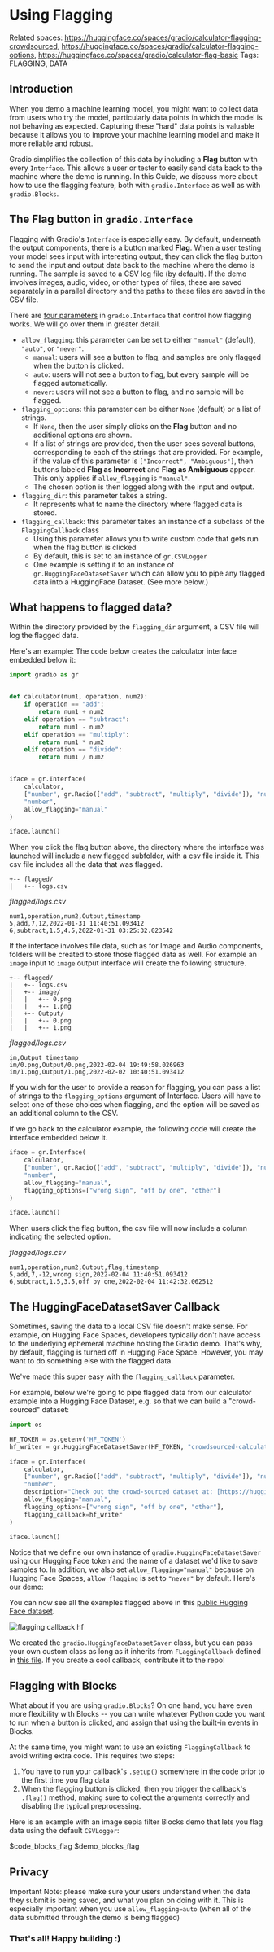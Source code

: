 # Using Flagging

Related spaces: https://huggingface.co/spaces/gradio/calculator-flagging-crowdsourced, https://huggingface.co/spaces/gradio/calculator-flagging-options, https://huggingface.co/spaces/gradio/calculator-flag-basic
Tags: FLAGGING, DATA

## Introduction

When you demo a machine learning model, you might want to collect data from users who try the model, particularly data points in which the model is not behaving as expected. Capturing these "hard" data points is valuable because it allows you to improve your machine learning model and make it more reliable and robust.

Gradio simplifies the collection of this data by including a **Flag** button with every `Interface`. This allows a user or tester to easily send data back to the machine where the demo is running. In this Guide, we discuss more about how to use the flagging feature, both with `gradio.Interface` as well as with `gradio.Blocks`.

## The **Flag** button in `gradio.Interface`

Flagging with Gradio's `Interface` is especially easy. By default, underneath the output components, there is a button marked **Flag**. When a user testing your model sees input with interesting output, they can click the flag button to send the input and output data back to the machine where the demo is running. The sample is saved to a CSV log file (by default). If the demo involves images, audio, video, or other types of files, these are saved separately in a parallel directory and the paths to these files are saved in the CSV file.

There are [four parameters](https://gradio.app/docs/#interface-header) in `gradio.Interface` that control how flagging works. We will go over them in greater detail.

- `allow_flagging`: this parameter can be set to either `"manual"` (default), `"auto"`, or `"never"`.
  - `manual`: users will see a button to flag, and samples are only flagged when the button is clicked.
  - `auto`: users will not see a button to flag, but every sample will be flagged automatically.
  - `never`: users will not see a button to flag, and no sample will be flagged.
- `flagging_options`: this parameter can be either `None` (default) or a list of strings.
  - If `None`, then the user simply clicks on the **Flag** button and no additional options are shown.
  - If a list of strings are provided, then the user sees several buttons, corresponding to each of the strings that are provided. For example, if the value of this parameter is `["Incorrect", "Ambiguous"]`, then buttons labeled **Flag as Incorrect** and **Flag as Ambiguous** appear. This only applies if `allow_flagging` is `"manual"`.
  - The chosen option is then logged along with the input and output.
- `flagging_dir`: this parameter takes a string.
  - It represents what to name the directory where flagged data is stored.
- `flagging_callback`: this parameter takes an instance of a subclass of the `FlaggingCallback` class
  - Using this parameter allows you to write custom code that gets run when the flag button is clicked
  - By default, this is set to an instance of `gr.CSVLogger`
  - One example is setting it to an instance of `gr.HuggingFaceDatasetSaver` which can allow you to pipe any flagged data into a HuggingFace Dataset. (See more below.)

## What happens to flagged data?

Within the directory provided by the `flagging_dir` argument, a CSV file will log the flagged data.

Here's an example: The code below creates the calculator interface embedded below it:

```python
import gradio as gr


def calculator(num1, operation, num2):
    if operation == "add":
        return num1 + num2
    elif operation == "subtract":
        return num1 - num2
    elif operation == "multiply":
        return num1 * num2
    elif operation == "divide":
        return num1 / num2


iface = gr.Interface(
    calculator,
    ["number", gr.Radio(["add", "subtract", "multiply", "divide"]), "number"],
    "number",
    allow_flagging="manual"
)

iface.launch()
```

<gradio-app space="gradio/calculator-flag-basic/"></gradio-app>

When you click the flag button above, the directory where the interface was launched will include a new flagged subfolder, with a csv file inside it. This csv file includes all the data that was flagged.

```directory
+-- flagged/
|   +-- logs.csv
```

_flagged/logs.csv_

```csv
num1,operation,num2,Output,timestamp
5,add,7,12,2022-01-31 11:40:51.093412
6,subtract,1.5,4.5,2022-01-31 03:25:32.023542
```

If the interface involves file data, such as for Image and Audio components, folders will be created to store those flagged data as well. For example an `image` input to `image` output interface will create the following structure.

```directory
+-- flagged/
|   +-- logs.csv
|   +-- image/
|   |   +-- 0.png
|   |   +-- 1.png
|   +-- Output/
|   |   +-- 0.png
|   |   +-- 1.png
```

_flagged/logs.csv_

```csv
im,Output timestamp
im/0.png,Output/0.png,2022-02-04 19:49:58.026963
im/1.png,Output/1.png,2022-02-02 10:40:51.093412
```

If you wish for the user to provide a reason for flagging, you can pass a list of strings to the `flagging_options` argument of Interface. Users will have to select one of these choices when flagging, and the option will be saved as an additional column to the CSV.

If we go back to the calculator example, the following code will create the interface embedded below it.

```python
iface = gr.Interface(
    calculator,
    ["number", gr.Radio(["add", "subtract", "multiply", "divide"]), "number"],
    "number",
    allow_flagging="manual",
    flagging_options=["wrong sign", "off by one", "other"]
)

iface.launch()
```

<gradio-app space="gradio/calculator-flagging-options/"></gradio-app>

When users click the flag button, the csv file will now include a column indicating the selected option.

_flagged/logs.csv_

```csv
num1,operation,num2,Output,flag,timestamp
5,add,7,-12,wrong sign,2022-02-04 11:40:51.093412
6,subtract,1.5,3.5,off by one,2022-02-04 11:42:32.062512
```

## The HuggingFaceDatasetSaver Callback

Sometimes, saving the data to a local CSV file doesn't make sense. For example, on Hugging Face
Spaces, developers typically don't have access to the underlying ephemeral machine hosting the Gradio
demo. That's why, by default, flagging is turned off in Hugging Face Space. However,
you may want to do something else with the flagged data.

We've made this super easy with the `flagging_callback` parameter.

For example, below we're going to pipe flagged data from our calculator example into a Hugging Face Dataset, e.g. so that we can build a "crowd-sourced" dataset:

```python
import os

HF_TOKEN = os.getenv('HF_TOKEN')
hf_writer = gr.HuggingFaceDatasetSaver(HF_TOKEN, "crowdsourced-calculator-demo")

iface = gr.Interface(
    calculator,
    ["number", gr.Radio(["add", "subtract", "multiply", "divide"]), "number"],
    "number",
    description="Check out the crowd-sourced dataset at: [https://huggingface.co/datasets/aliabd/crowdsourced-calculator-demo](https://huggingface.co/datasets/aliabd/crowdsourced-calculator-demo)",
    allow_flagging="manual",
    flagging_options=["wrong sign", "off by one", "other"],
    flagging_callback=hf_writer
)

iface.launch()
```

Notice that we define our own
instance of `gradio.HuggingFaceDatasetSaver` using our Hugging Face token and
the name of a dataset we'd like to save samples to. In addition, we also set `allow_flagging="manual"`
because on Hugging Face Spaces, `allow_flagging` is set to `"never"` by default. Here's our demo:

<gradio-app space="gradio/calculator-flagging-crowdsourced/"></gradio-app>

You can now see all the examples flagged above in this [public Hugging Face dataset](https://huggingface.co/datasets/aliabd/crowdsourced-calculator-demo).

![flagging callback hf](https://github.com/gradio-app/gradio/blob/main/guides/assets/flagging-callback-hf.png?raw=true)

We created the `gradio.HuggingFaceDatasetSaver` class, but you can pass your own custom class as long as it inherits from `FLaggingCallback` defined in [this file](https://github.com/gradio-app/gradio/blob/master/gradio/flagging.py). If you create a cool callback, contribute it to the repo!

## Flagging with Blocks

What about if you are using `gradio.Blocks`? On one hand, you have even more flexibility
with Blocks -- you can write whatever Python code you want to run when a button is clicked,
and assign that using the built-in events in Blocks.

At the same time, you might want to use an existing `FlaggingCallback` to avoid writing extra code.
This requires two steps:

1. You have to run your callback's `.setup()` somewhere in the code prior to the
   first time you flag data
2. When the flagging button is clicked, then you trigger the callback's `.flag()` method,
   making sure to collect the arguments correctly and disabling the typical preprocessing.

Here is an example with an image sepia filter Blocks demo that lets you flag
data using the default `CSVLogger`:

$code_blocks_flag
$demo_blocks_flag

## Privacy

Important Note: please make sure your users understand when the data they submit is being saved, and what you plan on doing with it. This is especially important when you use `allow_flagging=auto` (when all of the data submitted through the demo is being flagged)

### That's all! Happy building :)
